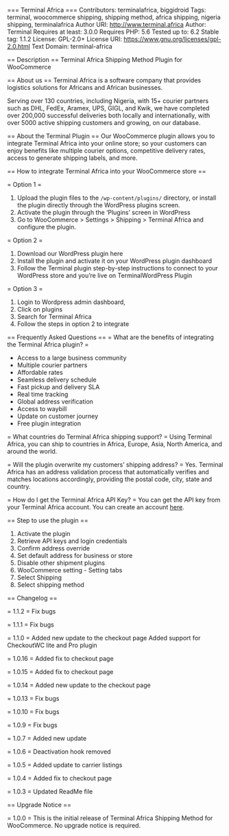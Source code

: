 === Terminal Africa ===
Contributors: terminalafrica, biggidroid
Tags: terminal, woocommerce shipping, shipping method, africa shipping, nigeria shipping, terminalafrica
Author URI: http://www.terminal.africa
Author: Terminal
Requires at least: 3.0.0
Requires PHP: 5.6
Tested up to: 6.2
Stable tag: 1.1.2
License: GPL-2.0+
License URI: https://www.gnu.org/licenses/gpl-2.0.html
Text Domain: terminal-africa

== Description ==
Terminal Africa Shipping Method Plugin for WooCommerce

== About us ==
Terminal Africa is a software company that provides logistics solutions for Africans and African businesses.

Serving over 130 countries, including Nigeria, with 15+ courier partners such as DHL, FedEx, Aramex, UPS, GIGL, and Kwik, we have completed over 200,000 successful deliveries both locally and internationally, with over 5000 active shipping customers and growing, on our database.

== About the Terminal Plugin ==
Our WooCommerce plugin allows you to integrate Terminal Africa into your online store; so your customers can enjoy benefits like multiple courier options, competitive delivery rates, access to generate shipping labels, and more.

== How to integrate Terminal Africa into your WooCommerce store ==

= Option 1 =

1. Upload the plugin files to the `/wp-content/plugins/` directory, or install the plugin directly through the WordPress plugins screen.
2. Activate the plugin through the ‘Plugins’ screen in WordPress
3. Go to WooCommerce > Settings > Shipping > Terminal Africa and configure the plugin.

= Option 2 =

1.  Download our WordPress plugin here
2.  Install the plugin and activate it on your WordPress plugin dashboard
3.  Follow the Terminal plugin step-by-step instructions to connect to your WordPress store and you’re live on TerminalWordPress Plugin

= Option 3 =

1. Login to Wordpress admin dashboard,
2. Click on plugins
3. Search for Terminal Africa
4. Follow the steps in option 2 to integrate

== Frequently Asked Questions ==
= What are the benefits of integrating the Terminal Africa plugin? =

- Access to a large business community
- Multiple courier partners
- Affordable rates
- Seamless delivery schedule
- Fast pickup and delivery SLA
- Real time tracking
- Global address verification
- Access to waybill
- Update on customer journey
- Free plugin integration

= What countries do Terminal Africa shipping support? =
Using Terminal Africa, you can ship to countries in Africa, Europe, Asia, North America, and around the world.

= Will the plugin overwrite my customers’ shipping address? =
Yes. Terminal Africa has an address validation process that automatically verifies and matches locations accordingly, providing the postal code, city, state and country.

= How do I get the Terminal Africa API Key? =
You can get the API key from your Terminal Africa account. You can create an account [here](https://app.terminal.africa/sign-up/).

== Step to use the plugin ==

1. Activate the plugin
2. Retrieve API keys and login credentials
3. Confirm address override
4. Set default address for business or store
5. Disable other shipment plugins
6. WooCommerce setting - Setting tabs
7. Select Shipping
8. Select shipping method

== Changelog ==

= 1.1.2 =
Fix bugs

= 1.1.1 =
Fix bugs

= 1.1.0 =
Added new update to the checkout page
Added support for CheckoutWC lite and Pro plugin

= 1.0.16 =
Added fix to checkout page

= 1.0.15 =
Added fix to checkout page

= 1.0.14 =
Added new update to the checkout page

= 1.0.13 =
Fix bugs

= 1.0.10 =
Fix bugs

= 1.0.9 =
Fix bugs

= 1.0.7 =
Added new update

= 1.0.6 =
Deactivation hook removed

= 1.0.5 =
Added update to carrier listings

= 1.0.4 =
Added fix to checkout page

= 1.0.3 =
Updated ReadMe file

== Upgrade Notice ==

= 1.0.0 =
This is the initial release of Terminal Africa Shipping Method for WooCommerce. No upgrade notice is required.
